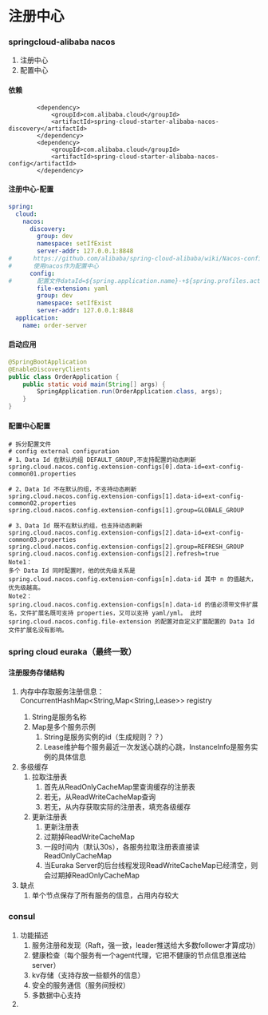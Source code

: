# 注册中心

### springcloud-alibaba  nacos
1. 注册中心
2. 配置中心

#### 依赖
```text
        <dependency>
            <groupId>com.alibaba.cloud</groupId>
            <artifactId>spring-cloud-starter-alibaba-nacos-discovery</artifactId>
        </dependency>
        <dependency>
            <groupId>com.alibaba.cloud</groupId>
            <artifactId>spring-cloud-starter-alibaba-nacos-config</artifactId>
        </dependency>
```
#### 注册中心-配置
```yaml
spring:
  cloud:
    nacos:
      discovery:
        group: dev
        namespace: setIfExist
        server-addr: 127.0.0.1:8848
#      https://github.com/alibaba/spring-cloud-alibaba/wiki/Nacos-config
#      使用nacos作为配置中心
      config:
#       配置文件dataId=${spring.application.name}-+${spring.profiles.active}+${spring.cloud.nacos.config.file-extension}
        file-extension: yaml
        group: dev
        namespace: setIfExist
        server-addr: 127.0.0.1:8848
  application:
    name: order-server
```  
#### 启动应用
```java
@SpringBootApplication
@EnableDiscoveryClients
public class OrderApplication {
    public static void main(String[] args) {
        SpringApplication.run(OrderApplication.class, args);
    }
}
```
#### 配置中心配置
```text
# 拆分配置文件
# config external configuration
# 1、Data Id 在默认的组 DEFAULT_GROUP,不支持配置的动态刷新
spring.cloud.nacos.config.extension-configs[0].data-id=ext-config-common01.properties

# 2、Data Id 不在默认的组，不支持动态刷新
spring.cloud.nacos.config.extension-configs[1].data-id=ext-config-common02.properties
spring.cloud.nacos.config.extension-configs[1].group=GLOBALE_GROUP

# 3、Data Id 既不在默认的组，也支持动态刷新
spring.cloud.nacos.config.extension-configs[2].data-id=ext-config-common03.properties
spring.cloud.nacos.config.extension-configs[2].group=REFRESH_GROUP
spring.cloud.nacos.config.extension-configs[2].refresh=true
Note1：
多个 Data Id 同时配置时，他的优先级关系是 spring.cloud.nacos.config.extension-configs[n].data-id 其中 n 的值越大，优先级越高。
Note2：
spring.cloud.nacos.config.extension-configs[n].data-id 的值必须带文件扩展名，文件扩展名既可支持 properties，又可以支持 yaml/yml。 此时 spring.cloud.nacos.config.file-extension 的配置对自定义扩展配置的 Data Id 文件扩展名没有影响。

```

### spring cloud  euraka（最终一致）
#### 注册服务存储结构
1. 内存中存取服务注册信息：ConcurrentHashMap<String,Map<String,Lease<InstanceInfo>>> registry
   1. String是服务名称
   2. Map是多个服务示例
      1. String是服务实例的id（生成规则？？）
      2. Lease维护每个服务最近一次发送心跳的心跳，InstanceInfo是服务实例的具体信息
2. 多级缓存
   1. 拉取注册表
      1. 首先从ReadOnlyCacheMap里查询缓存的注册表
      2. 若无，从ReadWriteCacheMap查询
      3. 若无，从内存获取实际的注册表，填充各级缓存
   2. 更新注册表
      1. 更新注册表
      2. 过期掉ReadWriteCacheMap
      3. 一段时间内（默认30s），各服务拉取注册表直接读ReadOnlyCacheMap
      4. 当Euraka Server的后台线程发现ReadWriteCacheMap已经清空，则会过期掉ReadOnlyCacheMap
3. 缺点
   1. 单个节点保存了所有服务的信息，占用内存较大

### consul
1. 功能描述
   1. 服务注册和发现（Raft，强一致，leader推送给大多数follower才算成功）
   2. 健康检查（每个服务有一个agent代理，它把不健康的节点信息推送给server）
   3. kv存储（支持存放一些额外的信息）
   4. 安全的服务通信（服务间授权）
   5. 多数据中心支持
2. 

   